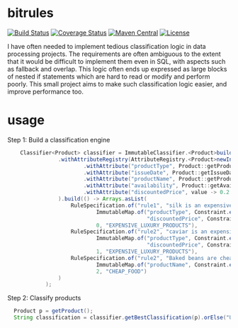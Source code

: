 # bitrules
[![Build Status](https://travis-ci.org/richardstartin/bitrules.svg?branch=master)](https://travis-ci.org/richardstartin/bitrules)
[![Coverage Status](https://coveralls.io/repos/github/richardstartin/bitrules/badge.svg?branch=master)](https://coveralls.io/github/richardstartin/bitrules?branch=master)
[![Maven Central](https://maven-badges.herokuapp.com/maven-central/uk.co.openkappa/bitrules/badge.svg)](https://maven-badges.herokuapp.com/maven-central/uk.co.openkappa/bitrules)
[![License](https://img.shields.io/badge/License-Apache%202.0-blue.svg)](https://opensource.org/licenses/Apache-2.0)

I have often needed to implement tedious classification logic in data processing projects. The requirements are often ambiguous to the extent that it would be difficult to implement them even in SQL, with aspects such as fallback and overlap. This logic often ends up expressed as large blocks of nested if statements which are hard to read or modify and perform poorly. This small project aims to make such classification logic easier, and improve performance too. 

# usage

Step 1: Build a classification engine
```java
    Classifier<Product> classifier = ImmutableClassifier.<Product>builder()
                .withAttributeRegistry(AttributeRegistry.<Product>newInstance()
                        .withAttribute("productType", Product::getProductType)
                        .withAttribute("issueDate", Product::getIssueDate, Comparator.naturalOrder().reversed())
                        .withAttribute("productName", Product::getProductName)
                        .withAttribute("availability", Product::getAvailability)
                        .withAttribute("discountedPrice", value -> 0.2 * value.getPrice())
                ).build(() -> Arrays.asList(
                    RuleSpecification.of("rule1", "silk is an expensive luxury product",
                            ImmutableMap.of("productType", Constraint.equalTo("silk"),
                                            "discountedPrice", Constraint.greaterThan(1000)),
                            0, "EXPENSIVE_LUXURY_PRODUCTS"),
                    RuleSpecification.of("rule2", "caviar is an expensive luxury product",
                            ImmutableMap.of("productType", Constraint.equalTo("caviar"),
                                            "discountedPrice", Constraint.greaterThan(100)),
                            1, "EXPENSIVE_LUXURY_PRODUCTS"),
                    RuleSpecification.of("rule2", "Baked beans are cheap food",
                            ImmutableMap.of("productName", Constraint.equalTo("baked beans"))
                            2, "CHEAP_FOOD")
                )
            );
```

Step 2: Classify products

```java
  Product p = getProduct();
  String classification = classifier.getBestClassification(p).orElse("UNCLASSIFIED");
```
